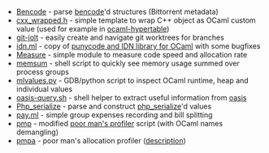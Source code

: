 * [Bencode](bencode.ml) - parse [bencode](http://www.bittorrent.org/beps/bep_0003.html)'d structures (Bittorrent metadata)
* [cxx_wrapped.h](cxx_wrapped.h) - simple template to wrap C++ object as OCaml custom value (used for example in [ocaml-hypertable](http://hypertable.forge.ocamlcore.org/))
* [git-jolt](git-jolt) - easily create and navigate git worktrees for branches
* [idn.ml](idn.ml) - copy of [punycode and IDN library for OCaml](http://caml.ru/~dima/ocaml/idn.ml) with some bugfixes
* [Measure](measure.ml) - simple module to measure code speed and allocation rate
* [memsum](memsum) - shell script to quickly see memory usage summed over process groups
* [mlvalues.py](mlvalues.py) - GDB/python script to inspect OCaml runtime, heap and individual values
* [oasis-query.sh](oasis-query.sh) - shell helper to extract useful information from [oasis](https://github.com/ocaml/oasis)
* [Php_serialize](php_serialize.ml) - parse and construct [php\_serialize](http://php.net/manual/en/function.serialize.php)'d values
* [pay.ml](pay.ml) - simple group expenses recording and bill splitting
* [pmp](pmp) - modified [poor man's profiler](http://poormansprofiler.org/) script (with OCaml names demangling)
* [pmpa](pmpa) - poor man's allocation profiler ([description](https://sympa.inria.fr/sympa/arc/caml-list/2011-08/msg00050.html))
